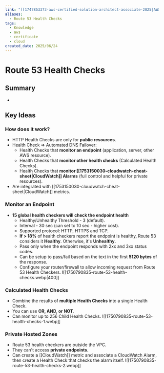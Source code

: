 ```yaml
---
link: "[[1747853373-aws-certified-solution-architect-associate-2025|AWS Certified Solution Architect Associate 2025]]"
aliases:
  - Route 53 Health Checks
tags:
  - Knowledge
  - aws
  - certificate
  - cloud
created_date: 2025/06/24
---
```

# Route 53 Health Checks
## Summary
- 
## Key Ideas
### How does it work?
- HTTP Health Checks are only for **public resources**.
- Health Check => Automated DNS Failover:
	- Health Checks that **monitor an endpoint** (application, server, other AWS resource).
	- Health Checks that **monitor other health checks** (Calculated Health Checks).
	- Health Checks that **monitor [[1753150030-cloudwatch-cheat-sheet|CloudWatch]] Alarms** (full control and helpful for private resources). 
- Are integrated with [[1753150030-cloudwatch-cheat-sheet|CloudWatch]] metrics.
### Monitor an Endpoint
- **15 global health checkers will check the endpoint health**
	- Healthy/Unhealthy Threshold - 3 (default).
	- Interval - 30 sec (can set to 10 sec - higher cost).
	- Supported protocol: HTTP, HTTPS and TCP.
	- **If > 18%** of health checkers report the endpoint is healthy, Route 53 considers it **Healthy**. Otherwise, it's **Unhealthy**.
	- Pass only when the endpoint responds with 2xx and 3xx status codes.
	- Can be setup to pass/fail based on the text in the first **5120 bytes** of the response.
	- Configure your router/firewall to allow incoming request from Route 53 Health Checkers.
![[1750790835-route-53-health-checks.webp|400]]
### Calculated Health Checks
- Combine the results of **multiple Health Checks** into a single Health Check.
- You can use **OR, AND, or NOT**.
- Can monitor up to 256 Child Health Checks.
![[1750790835-route-53-health-checks-1.webp]]
### Private Hosted Zones
- Route 53 health checkers are outside the VPC.
- They can't access **private endpoints**.
- Can create a [[CloudWatch]] metric and associate a CloudWatch Alarm, then create a Health Check that checks the alarm itself.
![[1750790835-route-53-health-checks-2.webp]]
